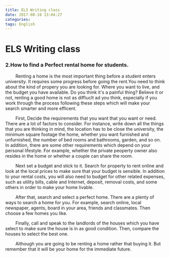 ```yaml
---
title: ELS Writing class
date: 2017-08-18 13:04:27
categories:
tags: English
---
```

# ELS Writing class
### 2.How to find a Perfect rental home for students.
&emsp;&emsp;  Renting a home is the most important thing before a student enters university. It requires some progress before going the rent.You need to think about the kind of propery you are looking for. Where you want to live, and the budget you have available. Do you think it's a painful thing? Believe it or not, renting a good home is not as diffiuclt ad you think, especially if you work through the process following these steps which will make your search smarter and more efficent.  
 <!-- more -->
&emsp;&emsp;  First, Decide the requirements that you want that you want or need. There are a lot of factors to consider. For instance, write down all the things that you are thinking in mind, the location has to be close the university, the minimum square footage the home, whether you want furnished and unfurnished, the number of bed rooms and bathrooms, garden, and so on. In addition, there are some other requirements which depend on your personal lifestyle. For example, whether the private peoperty owner also resides in the home or whether a couple can share the room.  

&emsp;&emsp; Next set a budget and stick to it. Search for property to rent online and look at the local prices to make sure that your budget is sensible. In addition to your rental costs, you will also need to budget for other related expenses, such as utility bills, cable and Internet, deposit, removal costs, and some others in order to make your home livable.  

&emsp;&emsp;  After that, search and select a perfect home. There are a plenty of ways to search a home for you. For example, search online, local newspaper, agents, board in your area, friends and classmates. Then choose a few homes you like.  

&emsp;&emsp; Finally, call and speak to the landlords of the houses which you have select to make sure the house is in as good condition. Then, compare the houses to select the best one.  

&emsp;&emsp;   Although you are going to be renting a home rather that buying it. But remember that it will be your home for the immediate future.
